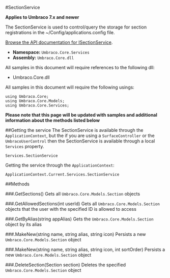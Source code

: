 #SectionService

**Applies to Umbraco 7.x and newer**

The SectionService is used to control/query the storage for section registrations in the ~/Config/applications.config file.

[Browse the API documentation for ISectionService](https://our.umbraco.org/apidocs/csharp/api/Umbraco.Core.Services.ISectionService.html).

 * **Namespace:** `Umbraco.Core.Services` 
 * **Assembly:** `Umbraco.Core.dll`

All samples in this document will require references to the following dll:

* Umbraco.Core.dll

All samples in this document will require the following usings:
	
	using Umbraco.Core;
	using Umbraco.Core.Models;
	using Umbraco.Core.Services;

**Please note that this page will be updated with samples and additional information about the methods listed below**

##Getting the service
The SectionService is available through the `ApplicationContext`, but the if you are using a `SurfaceController` or the `UmbracoUserControl` then the SectionService is available through a local `Services` property.

	Services.SectionService

Getting the service through the `ApplicationContext`:

	ApplicationContext.Current.Services.SectionService

##Methods

###.GetSections()
Gets all `Umbraco.Core.Models.Section` objects

###.GetAllowedSections(int userId)
Gets all `Umbraco.Core.Models.Section` objects that the user with the specified ID is allowed to access

###.GetByAlias(string appAlias)
Gets the `Umbraco.Core.Models.Section` object by its alias

###.MakeNew(string name, string alias, string icon)
Persists a new `Umbraco.Core.Models.Section` object

###.MakeNew(string name, string alias, string icon, int sortOrder)
Persists a new `Umbraco.Core.Models.Section` object

###.DeleteSection(Section section)
Deletes the specified `Umbraco.Core.Models.Section` object
